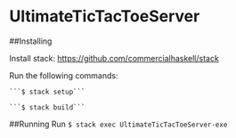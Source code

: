 # UltimateTicTacToeServer
##Installing

Install stack: https://github.com/commercialhaskell/stack 

Run the following commands:

	```$ stack setup```

	```$ stack build```

##Running
Run ```$ stack exec UltimateTicTacToeServer-exe```
